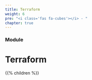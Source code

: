 ```yaml
---
title: Terraform
weight: 6
pre: "<i class='fas fa-cubes'></i> - "
chapter: true
---
```




### Module

# Terraform

{{% children %}}
